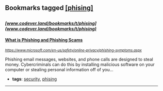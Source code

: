 ## Bookmarks tagged [[phising]](https://www.codever.land/search?q=[phising])

_<sup><sup>[www.codever.land/bookmarks/t/phising](www.codever.land/bookmarks/t/phising)</sup></sup>_
---
#### [What is Phishing and Phishing Scams](https://www.microsoft.com/en-us/safety/online-privacy/phishing-symptoms.aspx)
_<sup>https://www.microsoft.com/en-us/safety/online-privacy/phishing-symptoms.aspx</sup>_

Phishing email messages, websites, and phone calls are designed to steal money. Cybercriminals can do this by installing malicious software on your computer or stealing personal information off of you...
* **tags**: [security](../tagged/security.md), [phising](../tagged/phising.md)
---
